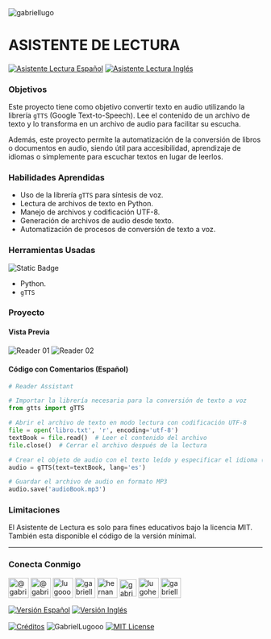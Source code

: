 <img align="center" src="https://media.licdn.com/dms/image/v2/D4D16AQGUNxQ7NSC05A/profile-displaybackgroundimage-shrink_350_1400/profile-displaybackgroundimage-shrink_350_1400/0/1738695150340?e=1744243200&v=beta&t=oXX-ixT9bR3dJcYCLv4KBs5wjKFoeP0524kFGHQMYmQ" alt="gabriellugo" />

# ASISTENTE DE LECTURA

<a href="https://github.com/GabrielLugooo/Reader-Assistant/blob/main/README%20Spanish.md" target="_blank" rel="noreferrer noopener"> <img align="center" src="https://img.shields.io/badge/Asistente%20Lectura-000000" alt="Asistente Lectura Español" /></a>
<a href="https://github.com/GabrielLugooo/Reader-Assistant" target="_blank" rel="noreferrer noopener"> <img align="center" src="https://img.shields.io/badge/Asistente%20Lectura%20Inglés-green" alt="Asistente Lectura Inglés" /></a>

### Objetivos

Este proyecto tiene como objetivo convertir texto en audio utilizando la librería `gTTS` (Google Text-to-Speech). Lee el contenido de un archivo de texto y lo transforma en un archivo de audio para facilitar su escucha.

Además, este proyecto permite la automatización de la conversión de libros o documentos en audio, siendo útil para accesibilidad, aprendizaje de idiomas o simplemente para escuchar textos en lugar de leerlos.

### Habilidades Aprendidas

- Uso de la librería `gTTS` para síntesis de voz.
- Lectura de archivos de texto en Python.
- Manejo de archivos y codificación UTF-8.
- Generación de archivos de audio desde texto.
- Automatización de procesos de conversión de texto a voz.

### Herramientas Usadas

![Static Badge](https://img.shields.io/badge/Python-000000?logo=python&logoSize=auto)

- Python.
- `gTTS`

### Proyecto

#### Vista Previa

<img align="center" src="https://i.imgur.com/tFHsZ7S.jpeg" alt="Reader 01" />
<img align="center" src="https://i.imgur.com/Ax3hB1g.jpeg" alt="Reader 02" />

#### Código con Comentarios (Español)

```python
# Reader Assistant

# Importar la librería necesaria para la conversión de texto a voz
from gtts import gTTS

# Abrir el archivo de texto en modo lectura con codificación UTF-8
file = open('libro.txt', 'r', encoding='utf-8')
textBook = file.read()  # Leer el contenido del archivo
file.close()  # Cerrar el archivo después de la lectura

# Crear el objeto de audio con el texto leído y especificar el idioma (español)
audio = gTTS(text=textBook, lang='es')

# Guardar el archivo de audio en formato MP3
audio.save('audioBook.mp3')
```

### Limitaciones

El Asistente de Lectura es solo para fines educativos bajo la licencia MIT.
También esta disponible el código de la versión mínimal.

---

<h3 align="left">Conecta Conmigo</h3>

<p align="left">
<a href="https://www.youtube.com/@gabriellugooo" target="_blank" rel="noreferrer noopener"> <img align="center" src="https://img.icons8.com/?size=50&id=55200&format=png" alt="@gabriellugooo" height="40" width="40" /></a>
<a href="http://www.tiktok.com/@gabriellugooo" target="_blank" rel="noreferrer noopener"> <img align="center" src="https://img.icons8.com/?size=50&id=118638&format=png" alt="@gabriellugooo" height="40" width="40" /></a>
<a href="https://instagram.com/lugooogabriel" target="_blank" rel="noreferrer noopener"> <img align="center" src="https://img.icons8.com/?size=50&id=32309&format=png" alt="lugooogabriel" height="40" width="40" /></a>
<a href="https://twitter.com/gabriellugo__" target="_blank" rel="noreferrer noopener"> <img align="center" src="https://img.icons8.com/?size=50&id=phOKFKYpe00C&format=png" alt="gabriellugo__" height="40" width="40" /></a>
<a href="https://www.linkedin.com/in/hernando-gabriel-lugo" target="_blank" rel="noreferrer noopener"> <img align="center" src="https://img.icons8.com/?size=50&id=8808&format=png" alt="hernando-gabriel-lugo" height="40" width="40" /></a>
<a href="https://github.com/GabrielLugooo" target="_blank" rel="noreferrer noopener"> <img align="center" src="https://img.icons8.com/?size=80&id=AngkmzgE6d3E&format=png" alt="gabriellugooo" height="34" width="34" /></a>
<a href="mailto:lugohernandogabriel@gmail.com"> <img align="center" src="https://img.icons8.com/?size=50&id=38036&format=png" alt="lugohernandogabriel@gmail.com" height="40" width="40" /></a>
<a href="https://linktr.ee/gabriellugooo" target="_blank" rel="noreferrer noopener"> <img align="center" src="https://simpleicons.org/icons/linktree.svg" alt="gabriellugooo" height="40" width="40" /></a>
</p>

<p align="left">
<a href="https://github.com/GabrielLugooo/GabrielLugooo/blob/main/Readme%20Spanish.md" target="_blank" rel="noreferrer noopener"> <img align="center" src="https://img.shields.io/badge/Versión%20Español-000000" alt="Versión Español" /></a>
<a href="https://github.com/GabrielLugooo/GabrielLugooo/blob/main/README.md" target="_blank" rel="noreferrer noopener"> <img align="center" src="https://img.shields.io/badge/Versión%20Inglés-Green" alt="Versión Inglés" /></a>

</p>

<a href="https://linktr.ee/gabriellugooo" target="_blank" rel="noreferrer noopener"> <img align="center" src="https://img.shields.io/badge/Créditos-Gabriel%20Lugo-green" alt="Créditos" /></a>
<img align="center" src="https://komarev.com/ghpvc/?username=GabrielLugoo&label=Vistas%20del%20Perfil&color=green&base=2000" alt="GabrielLugooo" />
<a href="" target="_blank" rel="noreferrer noopener"> <img align="center" src="https://img.shields.io/badge/License-MIT-green" alt="MIT License" /></a>
